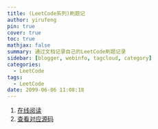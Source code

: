 ```yaml
---
title: (LeetCode系列)刷题记
author: yirufeng
pin: true
cover: true
toc: true
mathjax: false
summary: 通过文档记录自己的LeetCode刷题记录
sidebar: [blogger, webinfo, tagcloud, category]
categories: 
  - LeetCode
tags:
  - LeetCode
date: 2099-06-06 11:08:18
---
```


1. [在线阅读](http://www.sivan.tech/AlgoBook/#/)
2. [查看对应源码](https://github.com/sivanWu0222/AlgoBook)

<!-- more -->